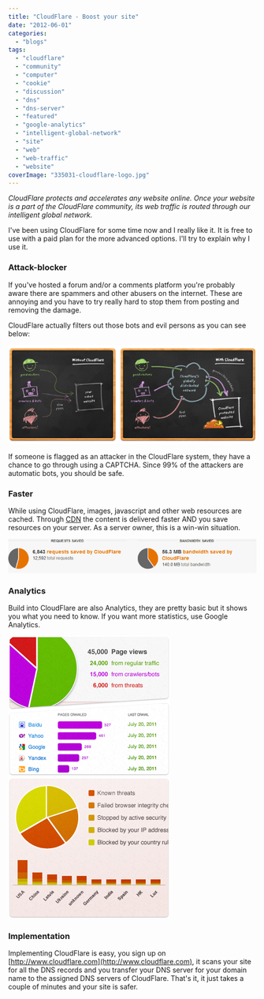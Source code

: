 ```yaml
---
title: "CloudFlare - Boost your site"
date: "2012-06-01"
categories: 
  - "blogs"
tags: 
  - "cloudflare"
  - "community"
  - "computer"
  - "cookie"
  - "discussion"
  - "dns"
  - "dns-server"
  - "featured"
  - "google-analytics"
  - "intelligent-global-network"
  - "site"
  - "web"
  - "web-traffic"
  - "website"
coverImage: "335031-cloudflare-logo.jpg"
---
```


_CloudFlare protects and accelerates any website online. Once your website is a part of the CloudFlare community, its web traffic is routed through our intelligent global network._

I've been using CloudFlare for some time now and I really like it. It is free to use with a paid plan for the more advanced options. I'll try to explain why I use it.

### Attack-blocker

If you've hosted a forum and/or a comments platform you're probably aware there are spammers and other abusers on the internet. These are annoying and you have to try really hard to stop them from posting and removing the damage.

CloudFlare actually filters out those bots and evil persons as you can see below:

[![](images/illustration-small.png "illustration-small")](http://www.jeroenheijster.nl/wp-content/uploads/2012/06/illustration-small.png)

If someone is flagged as an attacker in the CloudFlare system, they have a chance to go through using a CAPTCHA. Since 99% of the attackers are automatic bots, you should be safe.

### Faster

While using CloudFlare, images, javascript and other web resources are cached. Through [CDN](http://en.wikipedia.org/wiki/Content_delivery_network) the content is delivered faster AND you save resources on your server. As a server owner, this is a win-win situation.

[![](images/2012-06-01_15h41_04.png "2012-06-01_15h41_04")](http://www.jeroenheijster.nl/wp-content/uploads/2012/06/2012-06-01_15h41_04.png)

### Analytics

Build into CloudFlare are also Analytics, they are pretty basic but it shows you what you need to know. If you want more statistics, use Google Analytics.

[![](images/analytics-traffic.png "analytics-traffic")](http://www.jeroenheijster.nl/wp-content/uploads/2012/06/analytics-traffic.png) [![](images/analytics-threats.png "analytics-threats")](http://www.jeroenheijster.nl/wp-content/uploads/2012/06/analytics-threats.png)

### Implementation

Implementing CloudFlare is easy, you sign up on [http://www.cloudflare.com](http://www.cloudflare.com), it scans your site for all the DNS records and you transfer your DNS server for your domain name to the assigned DNS servers of CloudFlare. That's it, it just takes a couple of minutes and your site is safer.
